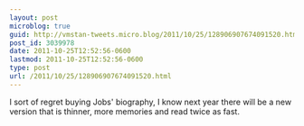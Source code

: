 ```yaml
---
layout: post
microblog: true
guid: http://vmstan-tweets.micro.blog/2011/10/25/128906907674091520.html
post_id: 3039978
date: 2011-10-25T12:52:56-0600
lastmod: 2011-10-25T12:52:56-0600
type: post
url: /2011/10/25/128906907674091520.html
---
```

I sort of regret buying Jobs' biography, I know next year there will be a new version that is thinner, more memories and read twice as fast.
